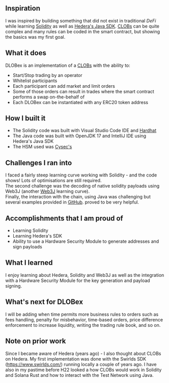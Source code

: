 ## Inspiration

I was inspired by building something that did not exist in traditional *DeFi* while learning [Solidity](https://docs.soliditylang.org/) as well as [Hedera's Java SDK](https://github.com/hashgraph/hedera-sdk-java).
[CLOBs](https://en.wikipedia.org/wiki/Central_limit_order_book) can be quite complex and many rules can be coded in the smart contract, but showing the basics was my first goal.

## What it does

DLOBex is an implementation of a [CLOBs](https://en.wikipedia.org/wiki/Central_limit_order_book) with the ability to:

- Start/Stop trading by an operator
- Whitelist participants
- Each participant can add market and limit orders
- Some of those orders can result in trades where the smart contract performs a swap on-the-behalf of
- Each DLOBex can be instantiated with any ERC20 token address

## How I built it

- The Solidity code was built with Visual Studio Code IDE and [Hardhat](https://hardhat.org/)
- The Java code was built with OpenJDK 17 and IntelliJ IDE using Hedera's Java SDK
- The HSM used was [Cysec's](https://api.docs.cysec.com/)

## Challenges I ran into

I faced a fairly steep learning curve working with Solidity - and the code shows! Lots of optimisations are still required.  
The second challenge was the decoding of native solidity payloads using Web3J (another [Web3J](https://docs.web3j.io/) learning curve).  
Finally, the interaction with the chain, using Java was challenging but several examples provided in [GitHub](https://github.com/hashgraph/hedera-sdk-java).  proved to be very helpful.

## Accomplishments that I am proud of

- Learning Solidity
- Learning Hedera's SDK
- Ability to use a Hardware Security Module to generate addresses and sign payloads

## What I learned

I enjoy learning about Hedera, Solidity and Web3J as well as the integration with a Hardware Security Module for the key generation and payload signing.

## What's next for DLOBex

I will be adding when time permits more business rules to orders such as fees handling, penalty for misbehavior, time-based orders,
price difference enforcement to increase liquidity, writing the trading rule book, and so on.

## Note on prior work

Since I became aware of Hedera (years ago) - I also thought about CLOBs on Hedera.
My first implementation was done with the Swirlds SDK (https://www.swirlds.com/) running locally a couple of years ago.
I have also in my pastime before H22 looked a how CLOBs would work in Solidity and Solana Rust and how to interact with the Test Network using Java.

